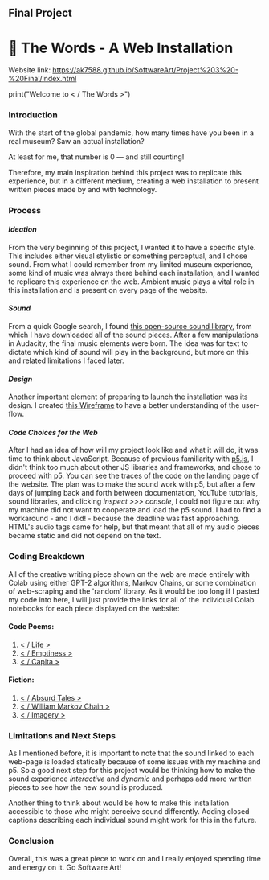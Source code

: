 ## Final Project
# 💬 The Words - A Web Installation
Website link: https://ak7588.github.io/SoftwareArt/Project%203%20-%20Final/index.html

print("Welcome to < / The Words >")

### **Introduction**

With the start of the global pandemic, how many times have you been in a real museum? Saw an actual installation?

At least for me, that number is 0 — and still counting!

Therefore, my main inspiration behind this project was to replicate this experience, but in a different medium, creating a web installation to present written pieces made by and with technology.


### **Process**

#### *Ideation*

From the very beginning of this project, I wanted it to have a specific style. This includes either visual stylistic or something perceptual, and I chose sound. From what I could remember from my limited museum experience, some kind of music was always there behind each installation, and I wanted to replicare this experience on the web. Ambient music plays a vital role in this installation and is present on every page of the website.

#### *Sound*

From a quick Google search, I found [this open-source sound library](https://www.zapsplat.com/sound-effect-category/ambient/), from which I have downloaded all of the sound pieces. After a few manipulations in Audacity, the final music elements were born. The idea was for text to dictate which kind of sound will play in the background, but more on this and related limitations I faced later.

#### *Design*

Another important element of preparing to launch the installation was its design. I created [this Wireframe](https://www.figma.com/file/j2qRsmqLQVGExKduWk9PTf/Software-Art-Project?node-id=0%3A1) to have a better understanding of the user-flow.

#### *Code Choices for the Web*

After I had an idea of how will my project look like and what it will do, it was time to think about JavaScript. Because of previous familiarity with [p5.js](https://p5js.org/), I didn't think too much about other JS libraries and frameworks, and chose to proceed with p5. You can see the traces of the code on the landing page of the website. The plan was to make the sound work with p5, but after a few days of jumping back and forth between documentation, YouTube tutorials, sound libraries, and clicking *inspect >>> console*, I could not figure out why my machine did not want to cooperate and load the p5 sound. I had to find a workaround - and I did! - because the deadline was fast approaching. HTML's audio tags came for help, but that meant that all of my audio pieces became static and did not depend on the text.

### **Coding Breakdown**

All of the creative writing piece shown on the web are made entirely with Colab using either GPT-2 algorithms, Markov Chains, or some combination of web-scraping and the 'random' library. As it would be too long if I pasted my code into here, I will just provide the links for all of the individual Colab notebooks for each piece displayed on the website:

#### Code Poems:

1. [< / Life >](https://colab.research.google.com/drive/16IaWJ4I-zCK5mkEPzPMlAMR9CKUvpb0d?usp=sharing%20target%3D)
2. [< / Emptiness >](https://colab.research.google.com/drive/16IaWJ4I-zCK5mkEPzPMlAMR9CKUvpb0d?usp=sharing%20target%3D)
3. [< / Capita >](https://colab.research.google.com/drive/16IaWJ4I-zCK5mkEPzPMlAMR9CKUvpb0d?usp=sharing%20target%3D)

#### Fiction:
1. [< / Absurd Tales >](https://colab.research.google.com/drive/1PKLTVZYD1blbDCQHMKawBRwUz49QkfSV?usp=sharing)
1. [< / William Markov Chain >](https://colab.research.google.com/drive/1_bmkorM-1-N4H_p01BQTeReeywoH5kxD?usp=sharing%20target%3D)
1. [< / Imagery >](https://colab.research.google.com/drive/1pYsf1vn4noyHm-sXLfKeuyfOcqh95vEs?usp=sharing)


### **Limitations and Next Steps**

As I mentioned before, it is important to note that the sound linked to each web-page is loaded statically because of some issues with my machine and p5. So a good next step for this project would be thinking how to make the sound experience *interactive* and *dynamic* and perhaps add more written pieces to see how the new sound is produced.

Another thing to think about would be how to make this installation accessible to those who might perceive sound differently. Adding closed captions describing each individual sound might work for this in the future.

### **Conclusion**

Overall, this was a great piece to work on and I really enjoyed spending time and energy on it. Go Software Art!
